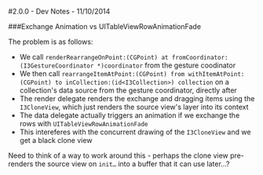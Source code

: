 #2.0.0 - Dev Notes - 11/10/2014


###Exchange Animation vs UITableViewRowAnimationFade

The problem is as follows:


- We call `renderRearrangeOnPoint:(CGPoint) at fromCoordinator:(I3GestureCoordinator *)coordinator` from the gesture coodinator
- We then call `rearrangeItemAtPoint:(CGPoint) from withItemAtPoint:(CGPoint) to inCollection:(id<I3Collection>) collection` on a collection's data source from the gesture coordinator, directly after
- The render delegate renders the exchange and dragging items using the `I3CloneView`, which just renders the source view's layer into its context
- The data delegate actually triggers an animation if we exchange the rows with `UITableViewRowAnimationFade`
- This intereferes with the concurrent drawing of the `I3CloneView` and we get a black clone view

Need to think of a way to work around this - perhaps the clone view pre-renders the source view on `init…` into a buffer that it can use later...?